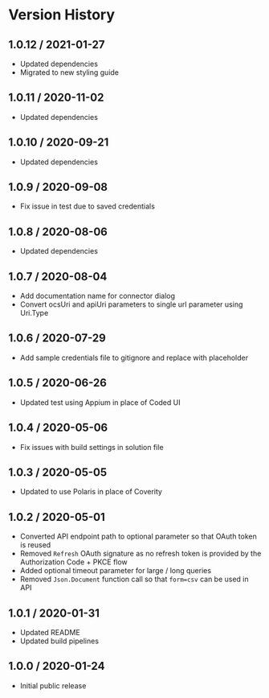 # Version History

## 1.0.12 / 2021-01-27

- Updated dependencies
- Migrated to new styling guide

## 1.0.11 / 2020-11-02

- Updated dependencies

## 1.0.10 / 2020-09-21

- Updated dependencies

## 1.0.9 / 2020-09-08

- Fix issue in test due to saved credentials

## 1.0.8 / 2020-08-06

- Updated dependencies

## 1.0.7 / 2020-08-04

- Add documentation name for connector dialog
- Convert ocsUri and apiUri parameters to single url parameter using Uri.Type

## 1.0.6 / 2020-07-29

- Add sample credentials file to gitignore and replace with placeholder

## 1.0.5 / 2020-06-26

- Updated test using Appium in place of Coded UI

## 1.0.4 / 2020-05-06

- Fix issues with build settings in solution file

## 1.0.3 / 2020-05-05

- Updated to use Polaris in place of Coverity

## 1.0.2 / 2020-05-01

- Converted API endpoint path to optional parameter so that OAuth token is reused
- Removed `Refresh` OAuth signature as no refresh token is provided by the Authorization Code + PKCE flow
- Added optional timeout parameter for large / long queries
- Removed `Json.Document` function call so that `form=csv` can be used in API

## 1.0.1 / 2020-01-31

- Updated README
- Updated build pipelines

## 1.0.0 / 2020-01-24

- Initial public release
